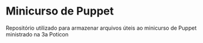 # Minicurso de Puppet

Repositório utilizado para armazenar arquivos úteis ao minicurso de Puppet ministrado na 3a Poticon
